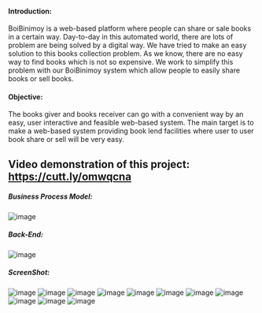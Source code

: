 #### Introduction:
BoiBinimoy is a web-based platform where people can share or sale books in a certain way. Day-to-day in this automated world, there are lots of problem are being solved by a digital way. We have tried to make an easy solution to this books collection problem. As we know, there are no easy way to find books which is not so expensive. We work to simplify this problem with our BoiBinimoy system which allow people to easily share books or sell books.

#### Objective:
The books giver and books receiver can go with a convenient way by an easy, user interactive and feasible web-based system. The main target is to make a web-based system providing book lend facilities where user to user book share or sell will be very easy.


## Video demonstration of this project: https://cutt.ly/omwqcna

##### Business Process Model:
![image](https://user-images.githubusercontent.com/76213784/129294933-f06e36ce-c4fc-489b-bda3-85696483509e.png)

##### Back-End:
![image](https://user-images.githubusercontent.com/76213784/129295409-1c9f5820-c257-42b8-9fcd-df1265acc305.png)

##### ScreenShot:
![image](https://user-images.githubusercontent.com/76213784/129295576-9d6e79e2-e012-4a1e-8363-30d66fc8bbde.png)
![image](https://user-images.githubusercontent.com/76213784/129296293-11f1659e-d61f-4947-8fe0-287343cd222b.png)
![image](https://user-images.githubusercontent.com/76213784/129296304-72fa9792-adf9-4a2c-87b5-5ed4d2332483.png)
![image](https://user-images.githubusercontent.com/76213784/129296311-14f966e8-6fbc-46d5-b790-25f2d3db7537.png)
![image](https://user-images.githubusercontent.com/76213784/129296318-7746797e-e8d6-4d30-a7cd-8f67c44121d5.png)
![image](https://user-images.githubusercontent.com/76213784/129296324-09d91117-730d-44c5-8071-e6b26e05e651.png)
![image](https://user-images.githubusercontent.com/76213784/129296327-70e9651b-5526-4484-976e-295ea1cac9fc.png)
![image](https://user-images.githubusercontent.com/76213784/129296362-193b4e27-3b68-4f7d-ad78-b0ed0675c298.png)
![image](https://user-images.githubusercontent.com/76213784/129296371-dcf44a0c-e293-4491-bb20-f30da67f956b.png)
![image](https://user-images.githubusercontent.com/76213784/129296379-e6d81e88-18e8-4494-abbc-005635113dd2.png)
![image](https://user-images.githubusercontent.com/76213784/129296386-e6b51a76-2c2a-426a-8cbb-d7e223a8514e.png)
